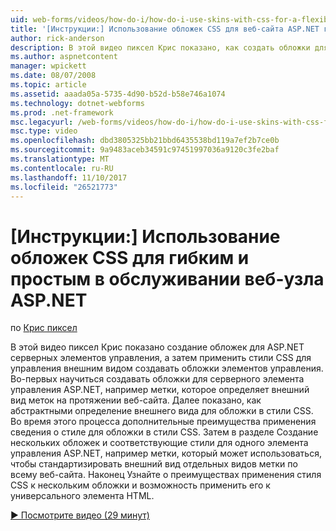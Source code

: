 ```yaml
---
uid: web-forms/videos/how-do-i/how-do-i-use-skins-with-css-for-a-flexible-and-maintainable-aspnet-web-site
title: '[Инструкции:] Использование обложек CSS для веб-сайта ASP.NET гибким и простым в обслуживании | Документы Microsoft'
author: rick-anderson
description: В этой видео пиксел Крис показано, как создать обложки для ASP.NET серверных элементов управления, а затем применить стили CSS для управления внешним видом создавать обложки контракту...
ms.author: aspnetcontent
manager: wpickett
ms.date: 08/07/2008
ms.topic: article
ms.assetid: aaada05a-5735-4d90-b52d-b58e746a1074
ms.technology: dotnet-webforms
ms.prod: .net-framework
msc.legacyurl: /web-forms/videos/how-do-i/how-do-i-use-skins-with-css-for-a-flexible-and-maintainable-aspnet-web-site
msc.type: video
ms.openlocfilehash: dbd3805325bb21bbd6435538bd119a7ef2b7ce0b
ms.sourcegitcommit: 9a9483aceb34591c97451997036a9120c3fe2baf
ms.translationtype: MT
ms.contentlocale: ru-RU
ms.lasthandoff: 11/10/2017
ms.locfileid: "26521773"
---
```

<a name="how-do-i-use-skins-with-css-for-a-flexible-and-maintainable-aspnet-web-site"></a>[Инструкции:] Использование обложек CSS для гибким и простым в обслуживании веб-узла ASP.NET
====================
по [Крис пиксел](https://twitter.com/chrispels)

В этой видео пиксел Крис показано создание обложек для ASP.NET серверных элементов управления, а затем применить стили CSS для управления внешним видом создавать обложки элементов управления. Во-первых научиться создавать обложки для серверного элемента управления ASP.NET, например метки, которое определяет внешний вид меток на протяжении веб-сайта. Далее показано, как абстрактными определение внешнего вида для обложки в стили CSS. Во время этого процесса дополнительные преимущества применения сведения о стиле для обложки в стили CSS. Затем в разделе Создание нескольких обложек и соответствующие стили для одного элемента управления ASP.NET, например метки, который может использоваться, чтобы стандартизировать внешний вид отдельных видов метки по всему веб-сайта. Наконец Узнайте о преимуществах применения стиля CSS к нескольким обложки и возможность применить его к универсального элемента HTML.

[&#9654; Посмотрите видео (29 минут)](https://channel9.msdn.com/Blogs/ASP-NET-Site-Videos/how-do-i-use-skins-with-css-for-a-flexible-and-maintainable-aspnet-web-site)
